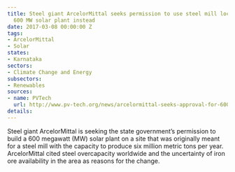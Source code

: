 ```yaml
---
title: Steel giant ArcelorMittal seeks permission to use steel mill location to build
  600 MW solar plant instead
date: 2017-03-08 00:00:00 Z
tags:
- ArcelorMittal
- Solar
states:
- Karnataka
sectors:
- Climate Change and Energy
subsectors:
- Renewables
sources:
- name: PVTech
  url: http://www.pv-tech.org/news/arcelormittal-seeks-approval-for-600mw-karnataka-solar-plant-instead-of-ste
details: 
---
```


Steel giant ArcelorMittal is seeking the state government’s permission to build a 600 megawatt (MW) solar plant on a site that was originally meant for a steel mill with the capacity to produce six million metric tons per year. ArcelorMittal cited steel overcapacity worldwide and the uncertainty of iron ore availability in the area as reasons for the change.
